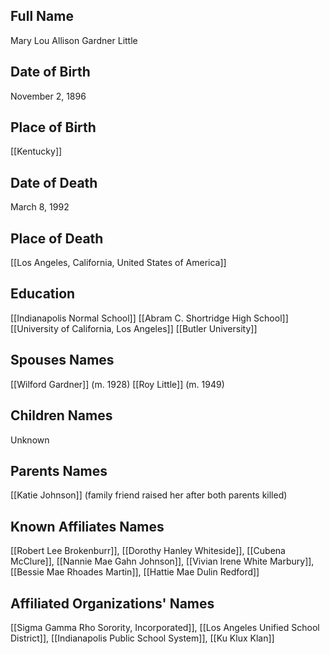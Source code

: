 ## Full Name
Mary Lou Allison Gardner Little

## Date of Birth
November 2, 1896

## Place of Birth
[[Kentucky]]

## Date of Death
March 8, 1992

## Place of Death
[[Los Angeles, California, United States of America]]

## Education
[[Indianapolis Normal School]]
[[Abram C. Shortridge High School]]
[[University of California, Los Angeles]]
[[Butler University]]

## Spouses Names
[[Wilford Gardner]] (m. 1928)
[[Roy Little]] (m. 1949)

## Children Names
Unknown

## Parents Names
[[Katie Johnson]] (family friend raised her after both parents killed)

## Known Affiliates Names
[[Robert Lee Brokenburr]], [[Dorothy Hanley Whiteside]], [[Cubena McClure]], [[Nannie Mae Gahn Johnson]], [[Vivian Irene White Marbury]], [[Bessie Mae Rhoades Martin]], [[Hattie Mae Dulin Redford]]

## Affiliated Organizations' Names
[[Sigma Gamma Rho Sorority, Incorporated]], [[Los Angeles Unified School District]], [[Indianapolis Public School System]], [[Ku Klux Klan]]

